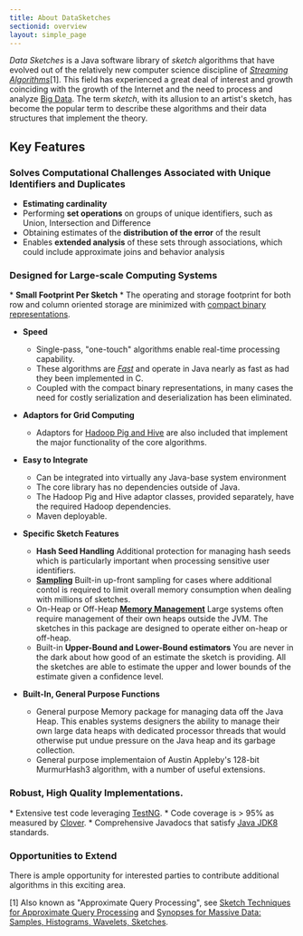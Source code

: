 ```yaml
---
title: About DataSketches 
sectionid: overview
layout: simple_page
---
```

<i>Data Sketches</i> is a Java software library of <i>sketch</i> algorithms that have evolved out of the relatively new computer science discipline of 
<a href="https://en.wikipedia.org/wiki/Streaming_algorithm"><i>Streaming Algorithms</i></a>[1].  This field has experienced a great deal of interest and growth coinciding with the growth of the Internet and the need to process and analyze <a href="https://en.wikipedia.org/wiki/Big_data">Big Data</a>.  The term <i>sketch</i>, with its allusion to an artist's sketch, has become the popular term to describe these algorithms and their data structures that implement the theory.

<h2>Key Features</h2>

<h3>Solves Computational Challenges Associated with Unique Identifiers and Duplicates</h3>

  * <b>Estimating cardinality</b>
  * Performing <b>set operations</b> on groups of unique identifiers, such as Union, Intersection and Difference
  * Obtaining estimates of the <b>distribution of the error</b> of the result
  * Enables <b>extended analysis</b> of these sets through associations, which could include approximate joins and behavior analysis


<h3>Designed for Large-scale Computing Systems</h3>
* <b>Small Footprint Per Sketch</b>
  * The operating and storage footprint for both row and column oriented storage are minimized with 
<a href="/docs/CompactStorage.html">compact binary representations</a>. 

* <b>Speed</b>
  * Single-pass, "one-touch" algorithms enable real-time processing capability.
  * These algorithms are <a href="/docs/fast.html"><i>Fast</i></a> and operate in Java nearly as fast as had they been implemented in C. 
  * Coupled with the compact binary representations, in many cases the need for costly serialization and deserialization has been eliminated.

* <b>Adaptors for Grid Computing</b>
  * Adaptors for <a href="/docs/Adaptors.html">Hadoop Pig and Hive</a> are also included that implement the major functionality of the core algorithms.

* <b>Easy to Integrate</b>
  * Can be integrated into virtually any Java-base system environment
  * The core library has no dependencies outside of Java.
  * The Hadoop Pig and Hive adaptor classes, provided separately, have the required Hadoop dependencies.
  * Maven deployable.

* <b>Specific Sketch Features</b>
  * <b>Hash Seed Handling</b> Additional protection for managing hash seeds which is particularly important when processing sensitive user identifiers.
  * <a href="/docs/Sampling.html"><b>Sampling</b></a> Built-in up-front sampling for cases where additional contol is required to limit overall memory consumption when dealing with millions of sketches.
  * On-Heap or Off-Heap <a href="/docs/MemoryPackage.html"><b>Memory Management</b></a>  Large systems often require management of their own heaps outside the JVM. The sketches in this package are designed to operate either on-heap or off-heap.
  * Built-in <b>Upper-Bound and Lower-Bound estimators</b> You are never in the dark about how good of an estimate the sketch is providing.  All the sketches are able to estimate the upper and lower bounds of the estimate given a confidence level.
  
* <b>Built-In, General Purpose Functions</b>
  * General purpose Memory package for managing data off the Java Heap.  This enables systems designers the ability to manage their own large data heaps with dedicated processor threads that would otherwise put undue pressure on the Java heap and its garbage collection.
  * General purpose implementaion of Austin Appleby's 128-bit MurmurHash3 algorithm, with a number of useful extensions.

<h3>Robust, High Quality Implementations.</h3>
  * Extensive test code leveraging <a href="http://testng.org">TestNG</a>.
  * Code coverage is > 95% as measured by <a href="https://www.atlassian.com/software/clover/overview">Clover</a>.
  * Comprehensive Javadocs that satisfy <a href="http://www.oracle.com/technetwork/java/index.html">Java JDK8</a> standards.

<h3>Opportunities to Extend</h3>

There is ample opportunity for interested parties to contribute additional algorithms in this exciting area.





[1] Also known as "Approximate Query Processing", see <a href="http://people.cs.umass.edu/~mcgregor/711S12/sketches1.pdf">Sketch Techniques for Approximate Query Processing</a> and 
<a href="http://dl.acm.org/citation.cfm?id=2344401">Synopses for Massive Data: Samples, Histograms, Wavelets, Sketches</a>.
